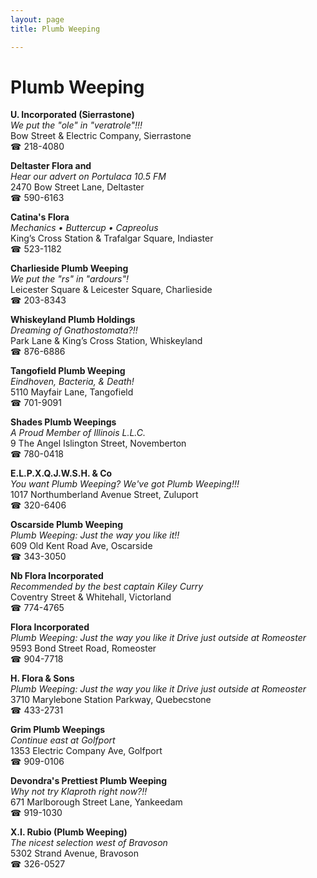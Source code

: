```yaml
---
layout: page 
title: Plumb Weeping

---
```



# Plumb Weeping


 **U. Incorporated (Sierrastone)**  
_We put the "ole" in "veratrole"!!!_  
Bow Street & Electric Company, Sierrastone  
☎ 218-4080

**Deltaster Flora and**  
_Hear our advert on Portulaca 10.5 FM_  
2470 Bow Street Lane, Deltaster  
☎ 590-6163

**Catina's Flora**  
_Mechanics • Buttercup • Capreolus_  
King’s Cross Station & Trafalgar Square, Indiaster  
☎ 523-1182

**Charlieside Plumb Weeping**  
_We put the "rs" in "ardours"!_  
Leicester Square & Leicester Square, Charlieside  
☎ 203-8343

**Whiskeyland Plumb Holdings**  
_Dreaming of Gnathostomata?!!_  
Park Lane & King’s Cross Station, Whiskeyland  
☎ 876-6886

**Tangofield Plumb Weeping**  
_Eindhoven, Bacteria, & Death!_  
5110 Mayfair Lane, Tangofield  
☎ 701-9091

**Shades Plumb Weepings**  
_A Proud Member of Illinois L.L.C._  
9 The Angel Islington Street, Novemberton  
☎ 780-0418

**E.L.P.X.Q.J.W.S.H. & Co**  
_You want Plumb Weeping? We've got Plumb Weeping!!!_  
1017 Northumberland Avenue Street, Zuluport  
☎ 320-6406

**Oscarside Plumb Weeping**  
_Plumb Weeping: Just the way you like it!!_  
609 Old Kent Road Ave, Oscarside  
☎ 343-3050

**Nb Flora Incorporated**  
_Recommended by the best captain Kiley Curry_  
Coventry Street & Whitehall, Victorland  
☎ 774-4765

**Flora Incorporated**  
_Plumb Weeping: Just the way you like it 
Drive just outside at Romeoster_  
9593 Bond Street Road, Romeoster  
☎ 904-7718

**H. Flora & Sons**  
_Plumb Weeping: Just the way you like it 
Drive just outside at Romeoster_  
3710 Marylebone Station Parkway, Quebecstone  
☎ 433-2731

**Grim Plumb Weepings**  
_Continue east at Golfport_  
1353 Electric Company Ave, Golfport  
☎ 909-0106

**Devondra's Prettiest Plumb Weeping**  
_Why not try Klaproth right now?!!_  
671 Marlborough Street Lane, Yankeedam  
☎ 919-1030

**X.I. Rubio (Plumb Weeping)**  
_The nicest selection west of Bravoson_  
5302 Strand Avenue, Bravoson  
☎ 326-0527

